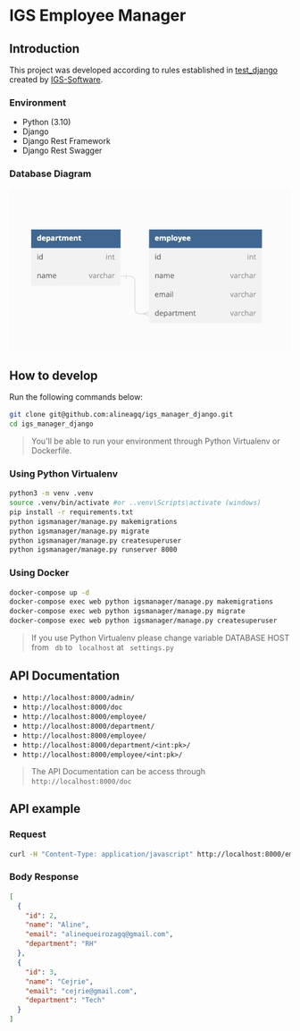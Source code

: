 # IGS Employee Manager

## Introduction

This project was developed according to rules established in [test_django](https://github.com/igs-software/teste_django) created by [IGS-Software](https://www.igs-software.com.br).

### Environment
- Python (3.10)
- Django
- Django Rest Framework
- Django Rest Swagger

### Database Diagram

![Database Diagram](/database.png "Database Diagram")

## How to develop

Run the following commands below:

```sh
git clone git@github.com:alineagq/igs_manager_django.git
cd igs_manager_django
```

> You'll be able to run your environment through Python Virtualenv or Dockerfile.

### Using Python Virtualenv

```sh
python3 -m venv .venv
source .venv/bin/activate #or ..venv\Scripts\activate (windows)
pip install -r requirements.txt
python igsmanager/manage.py makemigrations
python igsmanager/manage.py migrate
python igsmanager/manage.py createsuperuser
python igsmanager/manage.py runserver 8000
```
### Using Docker

```sh
docker-compose up -d
docker-compose exec web python igsmanager/manage.py makemigrations
docker-compose exec web python igsmanager/manage.py migrate
docker-compose exec web python igsmanager/manage.py createsuperuser
```

> If you use Python Virtualenv please change variable DATABASE HOST from ``` db``` to ``` localhost``` at ``` settings.py```

## API Documentation

- ``` http://localhost:8000/admin/ ```
- ``` http://localhost:8000/doc ```
- ``` http://localhost:8000/employee/ ```
- ``` http://localhost:8000/department/ ```
- ``` http://localhost:8000/employee/ ```
- ``` http://localhost:8000/department/<int:pk>/ ```
- ``` http://localhost:8000/employee/<int:pk>/ ```

> The API Documentation can be access through ``` http://localhost:8000/doc ``` 

## API example

### Request
```sh
curl -H "Content-Type: application/javascript" http://localhost:8000/employee/
```

### Body Response

```json 
[
  {
    "id": 2,
    "name": "Aline",
    "email": "alinequeirozagq@gmail.com",
    "department": "RH"
  },
  {
    "id": 3,
    "name": "Cejrie",
    "email": "cejrie@gmail.com",
    "department": "Tech"
  }
]
```
